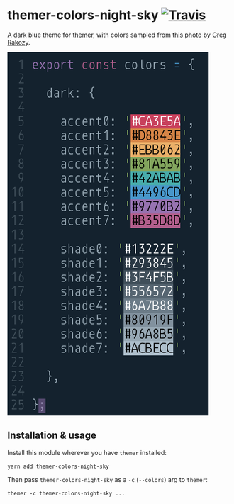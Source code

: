 # themer-colors-night-sky [![Travis](https://img.shields.io/travis/mjswensen/themer-colors-night-sky.svg)](https://travis-ci.org/mjswensen/themer-colors-night-sky)

A dark blue theme for [themer](https://github.com/mjswensen/themer), with colors sampled from [this photo](https://unsplash.com/photos/oMpAz-DN-9I) by [Greg Rakozy](https://unsplash.com/@grakozy).

![screenshot of color definitions](/assets/themer-colors-night-sky.png)

## Installation & usage

Install this module wherever you have `themer` installed:

    yarn add themer-colors-night-sky

Then pass `themer-colors-night-sky` as a `-c` (`--colors`) arg to `themer`:

    themer -c themer-colors-night-sky ...
